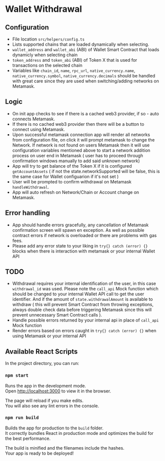 # Wallet Withdrawal

## Configuration

- File location `src/helpers/config.ts`
- Lists supported chains that are loaded dynamically when selecting.
- `wallet_address` and `wallet_abi` (ABI) of Wallet Smart Contract that loads dynamicly when selecting chain
- `token_address` and `token_abi` (ABI) of Token X that is used for transactions on the selected chain
- Variables like `chain_id`, `name`, `rpc_url`, `native_currency.name`, `native_currency.symbol`, `native_currency.decimals` should be handled with great care since they are used when switching/adding networks on Metamask.

## Logic

- On init app checks to see if there is a cached web3 provider, if so - auto connects Metamask.
- If there is no cached web3 provider then there will be a button to connect using Metamask.
- Upon successful metamask connection app will render all networks from configuration file, on click it will prompt metamask to change the Network. If network is not found on users Metamask then it will use configuration variables mentioned above to start a network addition process on user end in Metamask ( user has to proceed through confirmation windows manually to add said unknown network)
- App will try to get balance of the Token X if it is configured `getAccountAssets` ( if not the state.networkSupported will be false, this is the same case for Wallet configuarion if it's not set )
- User will be prompted to confirm withdrawal on Metamask `handleWithdrawal`.
- App will auto refresh on Network/Chain or Account change on Metamask.


## Error handling

- App should handle errors gracefully, any cancellation of Metamask confirmation screen will spawn en exception. As well as possible contract errors if network is overloaded or there are problems with gas fees.
- Please add any error state to your liking in `try{} catch (error) {}` blocks when there is interaction with metamask or your internal Wallet API


## TODO
- Withdrawal requires your internal identification of the user, in this case `withdrawal_id` was used. Please note the `call_api` Mock function which should be changed to your internal Wallet API call to get the user identifier. And if the amount of `state.withdrawalAmount` is available to withdraw ( this will prevent Smart Contract from throwing exceptions, always double check data before triggering Metamask since this will prevent unnecessary Smart Contract calls ). 
- Handle possible errors returned by your internal api in place of `call_api` Mock function
- Render errors based on errors caught in `try{} catch (error) {}` when using Metamask or your internal API


## Available React Scripts

In the project directory, you can run:

### `npm start`

Runs the app in the development mode.\
Open [http://localhost:3000](http://localhost:3000) to view it in the browser.

The page will reload if you make edits.\
You will also see any lint errors in the console.

### `npm run build`

Builds the app for production to the `build` folder.\
It correctly bundles React in production mode and optimizes the build for the best performance.

The build is minified and the filenames include the hashes.\
Your app is ready to be deployed!
